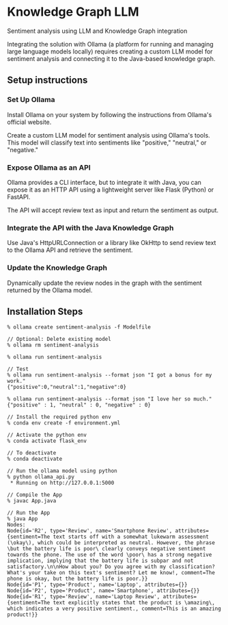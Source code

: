 # Knowledge Graph LLM
Sentiment analysis using LLM and Knowledge Graph integration

Integrating the solution with Ollama (a platform for running and managing large language models locally) requires creating a custom LLM model for sentiment analysis and connecting it to the Java-based knowledge graph.

## Setup instructions

### Set Up Ollama
Install Ollama on your system by following the instructions from Ollama's official website.

Create a custom LLM model for sentiment analysis using Ollama's tools. This model will classify text into sentiments like "positive," "neutral," or "negative."

### Expose Ollama as an API
Ollama provides a CLI interface, but to integrate it with Java, you can expose it as an HTTP API using a lightweight server like Flask (Python) or FastAPI.

The API will accept review text as input and return the sentiment as output.

### Integrate the API with the Java Knowledge Graph

Use Java's HttpURLConnection or a library like OkHttp to send review text to the Ollama API and retrieve the sentiment.

### Update the Knowledge Graph
Dynamically update the review nodes in the graph with the sentiment returned by the Ollama model.

## Installation Steps

```
% ollama create sentiment-analysis -f Modelfile

// Optional: Delete existing model
% ollama rm sentiment-analysis 

% ollama run sentiment-analysis

// Test
% ollama run sentiment-analysis --format json "I got a bonus for my work."
{"positive":0,"neutral":1,"negative":0}

% ollama run sentiment-analysis --format json "I love her so much."
{"positive" : 1, "neutral" : 0, "negative" : 0}

// Install the required python env 
% conda env create -f environment.yml

// Activate the python env
% conda activate flask_env

// To deactivate
% conda deactivate

// Run the ollama model using python
% python ollama_api.py
 * Running on http://127.0.0.1:5000

// Compile the App
% javac App.java

// Run the App
% java App 
Nodes:
Node{id='R2', type='Review', name='Smartphone Review', attributes={sentiment=The text starts off with a somewhat lukewarm assessment (\okay\), which could be interpreted as neutral. However, the phrase \but the battery life is poor\ clearly conveys negative sentiment towards the phone. The use of the word \poor\ has a strong negative implication, implying that the battery life is subpar and not satisfactory.\n\nHow about you? Do you agree with my classification? What's your take on this text's sentiment? Let me know!, comment=The phone is okay, but the battery life is poor.}}
Node{id='P1', type='Product', name='Laptop', attributes={}}
Node{id='P2', type='Product', name='Smartphone', attributes={}}
Node{id='R1', type='Review', name='Laptop Review', attributes={sentiment=The text explicitly states that the product is \amazing\, which indicates a very positive sentiment., comment=This is an amazing product!}}

```

